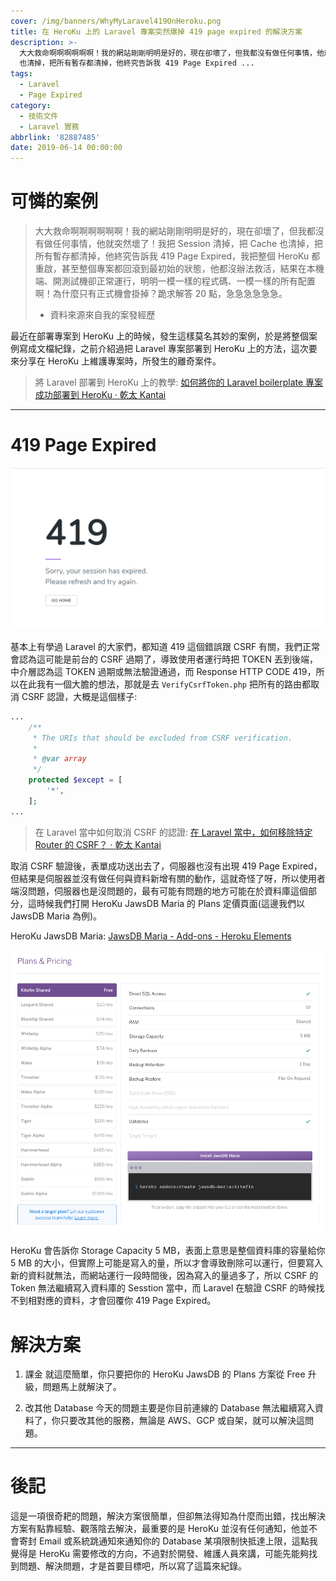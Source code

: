 ```yaml
---
cover: /img/banners/WhyMyLaravel419OnHeroku.png
title: 在 HeroKu 上的 Laravel 專案突然爆掉 419 page expired 的解決方案
description: >-
  大大救命啊啊啊啊啊啊！我的網站剛剛明明是好的，現在卻壞了，但我都沒有做任何事情，他就突然壞了！我把 Session 清掉，把 Cache
  也清掉，把所有暫存都清掉，他終究告訴我 419 Page Expired ...
tags:
  - Laravel
  - Page Expired
category:
  - 技術文件
  - Laravel 實務
abbrlink: '82887485'
date: 2019-06-14 00:00:00
---
```


# 可憐的案例

> 大大救命啊啊啊啊啊啊！我的網站剛剛明明是好的，現在卻壞了，但我都沒有做任何事情，他就突然壞了！我把 Session 清掉，把 Cache 也清掉，把所有暫存都清掉，他終究告訴我 419 Page Expired，我把整個 HeroKu 都重啟，甚至整個專案都回滾到最初始的狀態，他都沒辦法救活，結果在本機端、開測試機卻正常運行，明明一模一樣的程式碼、一模一樣的所有配置啊！為什麼只有正式機會掛掉？跪求解答 20 點，急急急急急急。
> - 資料來源來自我的案發經歷

最近在部署專案到 HeroKu 上的時候，發生這樣莫名其妙的案例，於是將整個案例寫成文檔紀錄，之前介紹過把 Laravel 專案部署到 HeroKu 上的方法，這次要來分享在 HeroKu 上維護專案時，所發生的離奇案件。

> 將 Laravel 部署到 HeroKu 上的教學: [如何將你的 Laravel boilerplate 專案成功部署到 HeroKu · 乾太 Kantai](https://kantai235.github.io/2019/05/07/HowToBulidLaravelToHeroKu/)

---

# 419 Page Expired

![/assets/img/posts/bEZn7DD.png](/img/posts/bEZn7DD.png)

基本上有學過 Laravel 的大家們，都知道 419 這個錯誤跟 CSRF 有關，我們正常會認為這可能是前台的 CSRF 過期了，導致使用者運行時把 TOKEN 丟到後端，中介層認為這 TOKEN 過期或無法驗證通過，而 Response HTTP CODE 419，所以在此我有一個大膽的想法，那就是去 `VerifyCsrfToken.php` 把所有的路由都取消 CSRF 認證，大概是這個樣子:

```php
...
    /**
     * The URIs that should be excluded from CSRF verification.
     *
     * @var array
     */
    protected $except = [
        '*',
    ];
...
```

> 在 Laravel 當中如何取消 CSRF 的認證: [在 Laravel 當中，如何移除特定 Router 的 CSRF？ · 乾太 Kantai](https://kantai235.github.io/2018/09/26/ExcludingRoutesFromTheCSRFMiddleware/)

取消 CSRF 驗證後，表單成功送出去了，伺服器也沒有出現 419 Page Expired，但結果是伺服器並沒有做任何與資料新增有關的動作，這就奇怪了呀，所以使用者端沒問題，伺服器也是沒問題的，最有可能有問題的地方可能在於資料庫這個部分，這時候我們打開 HeroKu JawsDB Maria 的 Plans 定價頁面(這邊我們以 JawsDB Maria 為例)。

HeroKu JawsDB Maria: [JawsDB Maria - Add-ons - Heroku Elements](https://elements.heroku.com/addons/jawsdb-maria)

![/assets/img/posts/JJ88v86.png](/img/posts/JJ88v86.png)

HeroKu 會告訴你 Storage Capacity 5 MB，表面上意思是整個資料庫的容量給你 5 MB 的大小，但實際上可能是寫入的量，所以才會導致刪除可以運行，但要寫入新的資料就無法，而網站運行一段時間後，因為寫入的量過多了，所以 CSRF 的 Token 無法繼續寫入資料庫的 Sesstion 當中，而 Laravel 在驗證 CSRF 的時候找不到相對應的資料，才會回覆你 419 Page Expired。

# 解決方案
1. 課金
就這麼簡單，你只要把你的 HeroKu JawsDB 的 Plans 方案從 Free 升級，問題馬上就解決了。

2. 改其他 Database
今天的問題主要是你目前連線的 Database 無法繼續寫入資料了，你只要改其他的服務，無論是 AWS、GCP 或自架，就可以解決這問題。

---

# 後記

這是一項很奇耙的問題，解決方案很簡單，但卻無法得知為什麼而出錯，找出解決方案有點靠經驗、觀落陰去解決，最重要的是 HeroKu 並沒有任何通知，他並不會寄封 Email 或系統跳通知來通知你的 Database 某項限制快抵達上限，這點我覺得是 HeroKu 需要修改的方向，不過對於開發、維護人員來講，可能先能夠找到問題、解決問題，才是首要目標吧，所以寫了這篇來紀錄。